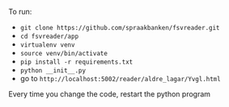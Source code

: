 To run:

- `git clone https://github.com/spraakbanken/fsvreader.git`
- `cd fsvreader/app`
- `virtualenv venv`
- `source venv/bin/activate`
- `pip install -r requirements.txt`
- `python __init__.py`
- go to `http://localhost:5002/reader/aldre_lagar/Yvgl.html`


Every time you change the code, restart the python program
